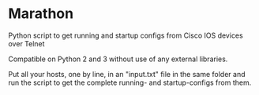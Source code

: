 Marathon
========

Python script to get running and startup configs from Cisco IOS devices over Telnet

Compatible on Python 2 and 3 without use of any external libraries.

Put all your hosts, one by line, in an "input.txt" file in the same folder and run the script to get the complete running- and startup-configs from them.
